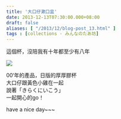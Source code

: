 ```yaml
---
title: '大口仔漱口盅'
date: 2013-12-13T07:30:00.000+08:00
draft: false
aliases: [ "/2013/12/blog-post_13.html" ]
tags : [collections - みんなのたあ坊]
---
```


這個杯，沒陪我有十年都至少有八年  

[![](https://2.bp.blogspot.com/-hfiae682PXw/XCdhZiAsqsI/AAAAAAAACpA/tFxkjPkYOJAiJQ9Nzlzm86FI5fIQCmY8wCLcBGAs/s640/20.jpg)](https://2.bp.blogspot.com/-hfiae682PXw/XCdhZiAsqsI/AAAAAAAACpA/tFxkjPkYOJAiJQ9Nzlzm86FI5fIQCmY8wCLcBGAs/s1600/20.jpg)

00‘年的產品，日版的厚厚膠杯  
大口仔跟黃色小雞在一起  
說著「きらくにいこう」  
一起開心的go！  
  
have a nice day~~~
